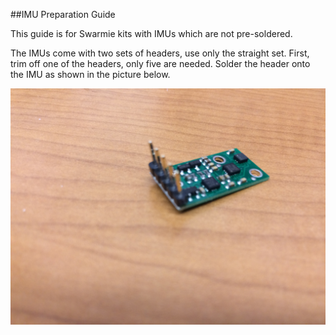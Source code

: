 ##IMU Preparation Guide

This guide is for Swarmie kits with IMUs which are not pre-soldered.



The IMUs come with two sets of headers, use only the straight set.  First, trim off one of the headers, only five are needed.  Solder the header onto the IMU as shown in the picture below.

![Soldered IMU](AssemblyImages/SolderedIMU.jpg)
